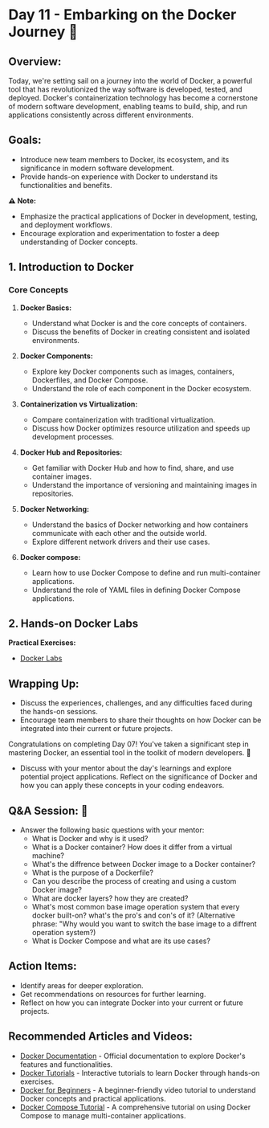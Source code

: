 # Day 11 - Embarking on the Docker Journey :ship:

## Overview:   
Today, we're setting sail on a journey into the world of Docker, a powerful tool that has revolutionized the way software is developed, tested, and deployed. Docker's containerization technology has become a cornerstone of modern software development, enabling teams to build, ship, and run applications consistently across different environments.

## Goals:
- Introduce new team members to Docker, its ecosystem, and its significance in modern software development.
- Provide hands-on experience with Docker to understand its functionalities and benefits.

**⚠️ Note:**
- Emphasize the practical applications of Docker in development, testing, and deployment workflows.
- Encourage exploration and experimentation to foster a deep understanding of Docker concepts.

## 1. Introduction to Docker

### Core Concepts

1. **Docker Basics:**
   - Understand what Docker is and the core concepts of containers.
   - Discuss the benefits of Docker in creating consistent and isolated environments.

2. **Docker Components:**
   - Explore key Docker components such as images, containers, Dockerfiles, and Docker Compose.
   - Understand the role of each component in the Docker ecosystem.

3. **Containerization vs Virtualization:**
   - Compare containerization with traditional virtualization.
   - Discuss how Docker optimizes resource utilization and speeds up development processes.

4. **Docker Hub and Repositories:**
   - Get familiar with Docker Hub and how to find, share, and use container images.
   - Understand the importance of versioning and maintaining images in repositories.

5. **Docker Networking:**
   - Understand the basics of Docker networking and how containers communicate with each other and the outside world.
   - Explore different network drivers and their use cases.

6. **Docker compose:**
   - Learn how to use Docker Compose to define and run multi-container applications.
   - Understand the role of YAML files in defining Docker Compose applications. 

## 2. Hands-on Docker Labs

**Practical Exercises:**
- [Docker Labs](https://kodekloud.com/courses/labs-docker-for-the-absolute-beginner-hands-on/?utm_source=youtube&utm_medium=labs&utm_campaign=docker)

## Wrapping Up:
- Discuss the experiences, challenges, and any difficulties faced during the hands-on sessions.
- Encourage team members to share their thoughts on how Docker can be integrated into their current or future projects.

Congratulations on completing Day 07! You've taken a significant step in mastering Docker, an essential tool in the toolkit of modern developers. 🐳
- Discuss with your mentor about the day's learnings and explore potential project applications. Reflect on the significance of Docker and how you can apply these concepts in your coding endeavors.

## **Q&A Session:** :raising_hand:
- Answer the following basic questions with your mentor:
  * What is Docker and why is it used?
  * What is a Docker container? How does it differ from a virtual machine?
  * What's the diffrence between Docker image to a Docker container?
  * What is the purpose of a Dockerfile?
  * Can you describe the process of creating and using a custom Docker image?
  * What are docker layers? how they are created?
  * What's most common base image operation system that every docker built-on? what's the pro's and con's of it? (Alternative phrase: "Why would you want to switch the base image to a diffrent operation system?)
  * What is Docker Compose and what are its use cases?

## Action Items:
- Identify areas for deeper exploration.
- Get recommendations on resources for further learning.
- Reflect on how you can integrate Docker into your current or future projects.

## Recommended Articles and Videos: 
- [Docker Documentation](https://docs.docker.com/get-started/overview/) - Official documentation to explore Docker's features and functionalities.
- [Docker Tutorials](https://www.docker.com/play-with-docker) - Interactive tutorials to learn Docker through hands-on exercises.
- [Docker for Beginners](https://www.youtube.com/watch?v=fqMOX6JJhGo) - A beginner-friendly video tutorial to understand Docker concepts and practical applications.
- [Docker Compose Tutorial](https://www.youtube.com/watch?v=Qw9zlE3t8Ko) - A comprehensive tutorial on using Docker Compose to manage multi-container applications.
